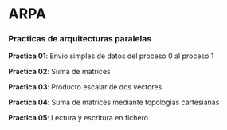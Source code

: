 # ARPA
### Practicas de arquitecturas paralelas

**Practica 01**: Envio simples de datos del proceso 0 al proceso 1

**Practica 02**: Suma de matrices

**Practica 03**: Producto escalar de dos vectores

**Practica 04**: Suma de matrices mediante topologias cartesianas

**Practica 05**: Lectura y escritura en fichero